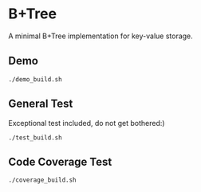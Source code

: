 B+Tree
======

A minimal B+Tree implementation for key-value storage.

Demo
----

```shell
./demo_build.sh
```

General Test
------------

Exceptional test included, do not get bothered:)

```shell
./test_build.sh
```

Code Coverage Test
------------------

```shell
./coverage_build.sh
```

